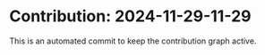 # Contribution: 2024-11-29-11-29
This is an automated commit to keep the contribution graph active.
